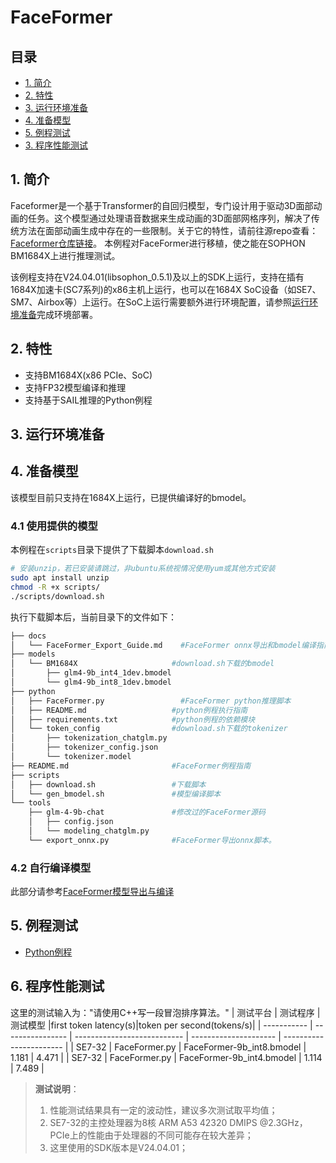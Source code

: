 # FaceFormer

## 目录

  - [1. 简介](#1-简介)
  - [2. 特性](#2-特性)
  - [3. 运行环境准备](#3-运行环境准备)
  - [4. 准备模型](#4-准备模型)
  - [5. 例程测试](#5-例程测试)
  - [3. 程序性能测试](#6-程序性能测试)

## 1. 简介

Faceformer是一个基于Transformer的自回归模型，专门设计用于驱动3D面部动画的任务。这个模型通过处理语音数据来生成动画的3D面部网格序列，解决了传统方法在面部动画生成中存在的一些限制。关于它的特性，请前往源repo查看：[Faceformer仓库链接](https://github.com/EvelynFan/FaceFormer)。 本例程对FaceFormer进行移植，使之能在SOPHON BM1684X上进行推理测试。

该例程支持在V24.04.01(libsophon_0.5.1)及以上的SDK上运行，支持在插有1684X加速卡(SC7系列)的x86主机上运行，也可以在1684X SoC设备（如SE7、SM7、Airbox等）上运行。在SoC上运行需要额外进行环境配置，请参照[运行环境准备](#3-运行环境准备)完成环境部署。

## 2. 特性
* 支持BM1684X(x86 PCIe、SoC)
* 支持FP32模型编译和推理
* 支持基于SAIL推理的Python例程


## 3. 运行环境准备

## 4. 准备模型

该模型目前只支持在1684X上运行，已提供编译好的bmodel。

### 4.1 使用提供的模型

​本例程在`scripts`目录下提供了下载脚本`download.sh`

```bash
# 安装unzip，若已安装请跳过，非ubuntu系统视情况使用yum或其他方式安装
sudo apt install unzip
chmod -R +x scripts/
./scripts/download.sh
```

执行下载脚本后，当前目录下的文件如下：

```bash
├── docs
│   └── FaceFormer_Export_Guide.md    #FaceFormer onnx导出和bmodel编译指南
├── models
│   └── BM1684X                     #download.sh下载的bmodel
│       ├── glm4-9b_int4_1dev.bmodel
│       └── glm4-9b_int8_1dev.bmodel
├── python
│   ├── FaceFormer.py                 #FaceFormer python推理脚本
│   ├── README.md                   #python例程执行指南
│   ├── requirements.txt            #python例程的依赖模块
│   └── token_config                #download.sh下载的tokenizer
│       ├── tokenization_chatglm.py
│       ├── tokenizer_config.json
│       └── tokenizer.model
├── README.md                       #FaceFormer例程指南
├── scripts                         
│   ├── download.sh                 #下载脚本
│   └── gen_bmodel.sh               #模型编译脚本
└── tools
    ├── glm-4-9b-chat               #修改过的FaceFormer源码
    │   ├── config.json
    │   └── modeling_chatglm.py
    └── export_onnx.py              #FaceFormer导出onnx脚本。
```


### 4.2 自行编译模型

此部分请参考[FaceFormer模型导出与编译](./docs/FaceFormer_Export_Guide.md)

## 5. 例程测试

- [Python例程](./python/README.md)

## 6. 程序性能测试

这里的测试输入为："请使用C++写一段冒泡排序算法。"
|    测试平台   |     测试程序       |           测试模型             |first token latency(s)|token per second(tokens/s)| 
| -----------  | ---------------- | ---------------------------     | --------------------- | ----------------------- | 
| SE7-32       | FaceFormer.py      | FaceFormer-9b_int8.bmodel         |    1.181              |    4.471          | 
| SE7-32       | FaceFormer.py      | FaceFormer-9b_int4.bmodel         |    1.114              |    7.489          | 

> **测试说明**：  
> 1. 性能测试结果具有一定的波动性，建议多次测试取平均值；
> 2. SE7-32的主控处理器为8核 ARM A53 42320 DMIPS @2.3GHz，PCIe上的性能由于处理器的不同可能存在较大差异；
> 3. 这里使用的SDK版本是V24.04.01；
